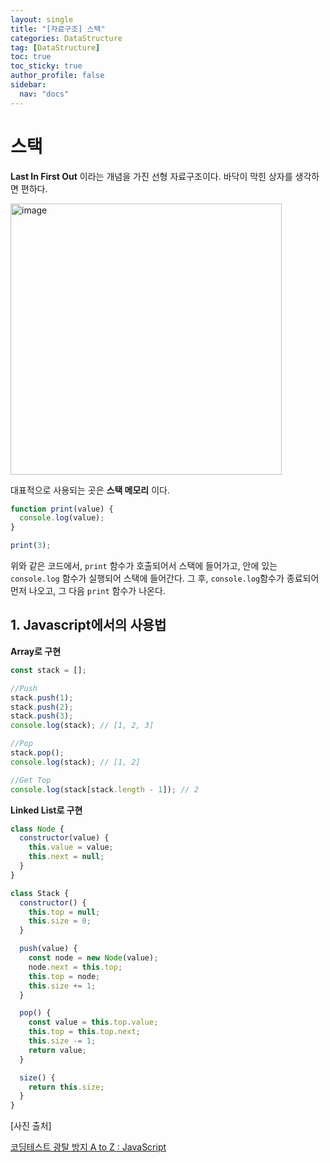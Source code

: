 ```yaml
---
layout: single
title: "[자료구조] 스택"
categories: DataStructure
tag: [DataStructure]
toc: true
toc_sticky: true
author_profile: false
sidebar:
  nav: "docs"
---
```


# 스택

**Last In First Out** 이라는 개념을 가진 선형 자료구조이다. 바닥이 막힌 상자를 생각하면 편하다.

<img width="434" alt="image" src="https://user-images.githubusercontent.com/83194164/226091677-3c93f856-559e-4227-b641-82cc321d80cd.png">

대표적으로 사용되는 곳은 **스택 메모리** 이다.

```js
function print(value) {
  console.log(value);
}

print(3);
```

위와 같은 코드에서, `print` 함수가 호출되어서 스택에 들어가고, 안에 있는 `console.log` 함수가 실행되어 스택에 들어간다. 그 후, `console.log`함수가 종료되어 먼저 나오고, 그 다음 `print` 함수가 나온다.

## 1. Javascript에서의 사용법

**Array로 구현**

```js
const stack = [];

//Push
stack.push(1);
stack.push(2);
stack.push(3);
console.log(stack); // [1, 2, 3]

//Pop
stack.pop();
console.log(stack); // [1, 2]

//Get Top
console.log(stack[stack.length - 1]); // 2
```

**Linked List로 구현**

```js
class Node {
  constructor(value) {
    this.value = value;
    this.next = null;
  }
}

class Stack {
  constructor() {
    this.top = null;
    this.size = 0;
  }

  push(value) {
    const node = new Node(value);
    node.next = this.top;
    this.top = node;
    this.size += 1;
  }

  pop() {
    const value = this.top.value;
    this.top = this.top.next;
    this.size -= 1;
    return value;
  }

  size() {
    return this.size;
  }
}
```

[사진 출처]

[코딩테스트 광탈 방지 A to Z : JavaScript](https://school.programmers.co.kr/learn/courses/13213/13213-%EC%BD%94%EB%94%A9%ED%85%8C%EC%8A%A4%ED%8A%B8-%EA%B4%91%ED%83%88-%EB%B0%A9%EC%A7%80-a-to-z-javascript)
